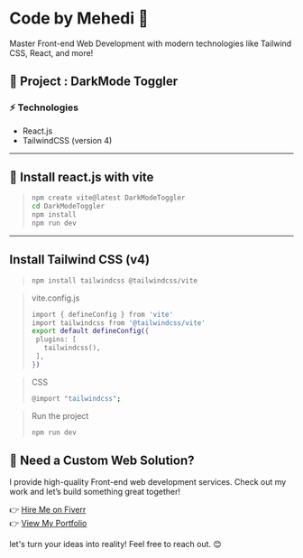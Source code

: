 # Code by Mehedi 🚀

Master Front-end Web Development with modern technologies like Tailwind CSS, React, and more!

## 📌 Project : DarkMode Toggler

### ⚡ Technologies

- React.js
- TailwindCSS (version 4)

---

## 🚀 Install react.js with vite

> ```bash
> npm create vite@latest DarkModeToggler
> cd DarkModeToggler
> npm install
> npm run dev
> ```

---

## Install Tailwind CSS (v4)

> ```bash
> npm install tailwindcss @tailwindcss/vite
> ```

> vite.config.js
>
> ```bash
> import { defineConfig } from 'vite'
> import tailwindcss from '@tailwindcss/vite'
> export default defineConfig({
>  plugins: [
>    tailwindcss(),
>  ],
> })
> ```

> CSS
>
> ```bash
> @import "tailwindcss";
> ```

> Run the project
>
> ```bash
> npm run dev
> ```

## 🌟 Need a Custom Web Solution?

I provide high-quality Front-end web development services. Check out my work and let’s build something great together!

👉 [Hire Me on Fiverr](https://www.fiverr.com/sellers/mdmehediweb/edit)  
👉 [View My Portfolio](https://mdmehedihasan.vercel.app/)

let's turn your ideas into reality! Feel free to reach out. 😊
